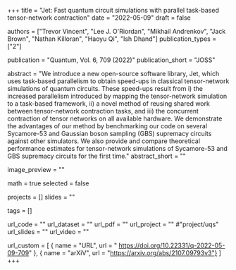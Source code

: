 +++
title = "Jet: Fast quantum circuit simulations with parallel task-based tensor-network contraction"
date = "2022-05-09"
draft = false

authors = ["Trevor Vincent", "Lee J. O'Riordan", "Mikhail Andrenkov", "Jack Brown", "Nathan Killoran", "Haoyu Qi", "Ish Dhand"]
publication_types = ["2"]

publication = "Quantum, Vol. 6, 709 (2022)"
publication_short = "JOSS"

abstract = "We introduce a new open-source software library, Jet, which uses task-based parallelism to obtain speed-ups in classical tensor-network simulations of quantum circuits. These speed-ups result from i) the increased parallelism introduced by mapping the tensor-network simulation to a task-based framework, ii) a novel method of reusing shared work between tensor-network contraction tasks, and iii) the concurrent contraction of tensor networks on all available hardware. We demonstrate the advantages of our method by benchmarking our code on several Sycamore-53 and Gaussian boson sampling (GBS) supremacy circuits against other simulators. We also provide and compare theoretical performance estimates for tensor-network simulations of Sycamore-53 and GBS supremacy circuits for the first time."
abstract_short = ""

image_preview = ""

math = true
selected = false

projects = []
slides = ""

tags = []

url_code = ""
url_dataset = ""
url_pdf = ""
url_project = "" #"project/uqs"
url_slides = ""
url_video = ""

url_custom = [
    { name = "URL", url = "	https://doi.org/10.22331/q-2022-05-09-709" },
    { name = "arXiV", url = "https://arxiv.org/abs/2107.09793v3"}
]
+++
